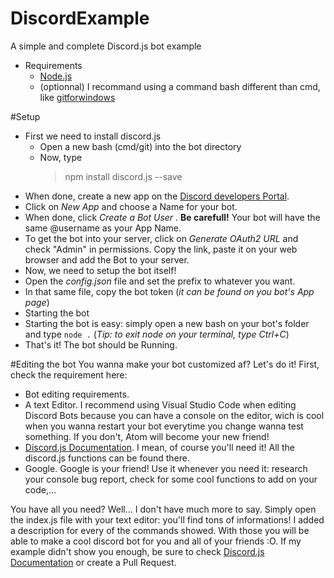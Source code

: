 # DiscordExample
A simple and complete Discord.js bot example

* Requirements
  * [Node.js](https://nodejs.org/)
  * (optionnal) I recommand using a command bash different than cmd, like [gitforwindows](https://gitforwindows.org/)

#Setup
* First we need to install discord.js
  * Open a new bash (cmd/git) into the bot directory
  * Now, type
    >npm install discord.js --save
* When done, create a new app on the [Discord developers Portal](https://discordapp.com/developers/applications/me/). 
 * Click on *New App* and choose a Name for your bot.
 * When done, click *Create a Bot User* . **Be carefull!** Your bot will have the same @username as your App Name.
 * To get the bot into your server, click on *Generate OAuth2 URL* and check "Admin" in permissions. Copy the link, paste it on your web browser and add the Bot to your server.
* Now, we need to setup the bot itself!
 * Open the *config.json* file and set the prefix to whatever you want.
 * In that same file, copy the bot token (*it can be found on you bot's App page*)
* Starting the bot
 * Starting the bot is easy: simply open a new bash on your bot's folder and type `node .` (*Tip: to exit node on your terminal, type Ctrl+C*)
* That's it! The bot should be Running.


#Editing the bot
You wanna make your bot customized af? Let's do it! First, check the requirement here:
* Bot editing requirements.
 * A text Editor. I recommend using Visual Studio Code when editing Discord Bots because you can have a console on the editor, wich is cool when you wanna restart your bot everytime you change wanna test something. If you don't, Atom will become your new friend!
 * [Discord.js Documentation](https://discord.js.org/#/docs/main/stable/general/welcome). I mean, of course you'll need it! All the discord.js functions can be found there.
 * Google. Google is your friend! Use it whenever you need it: research your console bug report, check for some cool functions to add on your code,...

You have all you need? Well... I don't have much more to say.
Simply open the index.js file with your text editor: you'll find tons of informations! I added a description for every of the commands showed. With those you will be able to make a cool discord bot for you and all of your friends :O.
If my example didn't show you enough, be sure to check [Discord.js Documentation](https://discord.js.org/#/docs/main/stable/general/welcome) or create a Pull Request.